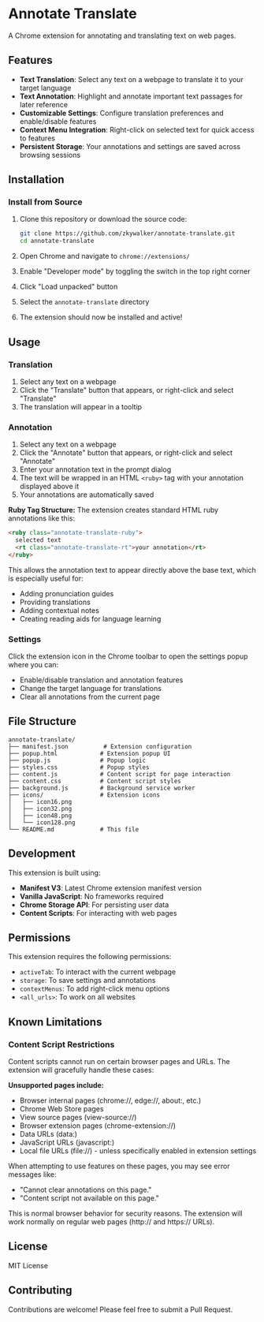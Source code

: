 # Annotate Translate

A Chrome extension for annotating and translating text on web pages.

## Features

- **Text Translation**: Select any text on a webpage to translate it to your target language
- **Text Annotation**: Highlight and annotate important text passages for later reference
- **Customizable Settings**: Configure translation preferences and enable/disable features
- **Context Menu Integration**: Right-click on selected text for quick access to features
- **Persistent Storage**: Your annotations and settings are saved across browsing sessions

## Installation

### Install from Source

1. Clone this repository or download the source code:
   ```bash
   git clone https://github.com/zkywalker/annotate-translate.git
   cd annotate-translate
   ```

2. Open Chrome and navigate to `chrome://extensions/`

3. Enable "Developer mode" by toggling the switch in the top right corner

4. Click "Load unpacked" button

5. Select the `annotate-translate` directory

6. The extension should now be installed and active!

## Usage

### Translation

1. Select any text on a webpage
2. Click the "Translate" button that appears, or right-click and select "Translate"
3. The translation will appear in a tooltip

### Annotation

1. Select any text on a webpage
2. Click the "Annotate" button that appears, or right-click and select "Annotate"
3. Enter your annotation text in the prompt dialog
4. The text will be wrapped in an HTML `<ruby>` tag with your annotation displayed above it
5. Your annotations are automatically saved

**Ruby Tag Structure:**
The extension creates standard HTML ruby annotations like this:
```html
<ruby class="annotate-translate-ruby">
  selected text
  <rt class="annotate-translate-rt">your annotation</rt>
</ruby>
```

This allows the annotation text to appear directly above the base text, which is especially useful for:
- Adding pronunciation guides
- Providing translations
- Adding contextual notes
- Creating reading aids for language learning

### Settings

Click the extension icon in the Chrome toolbar to open the settings popup where you can:
- Enable/disable translation and annotation features
- Change the target language for translations
- Clear all annotations from the current page

## File Structure

```
annotate-translate/
├── manifest.json          # Extension configuration
├── popup.html            # Extension popup UI
├── popup.js              # Popup logic
├── styles.css            # Popup styles
├── content.js            # Content script for page interaction
├── content.css           # Content script styles
├── background.js         # Background service worker
├── icons/                # Extension icons
│   ├── icon16.png
│   ├── icon32.png
│   ├── icon48.png
│   └── icon128.png
└── README.md             # This file
```

## Development

This extension is built using:
- **Manifest V3**: Latest Chrome extension manifest version
- **Vanilla JavaScript**: No frameworks required
- **Chrome Storage API**: For persisting user data
- **Content Scripts**: For interacting with web pages

## Permissions

This extension requires the following permissions:
- `activeTab`: To interact with the current webpage
- `storage`: To save settings and annotations
- `contextMenus`: To add right-click menu options
- `<all_urls>`: To work on all websites

## Known Limitations

### Content Script Restrictions

Content scripts cannot run on certain browser pages and URLs. The extension will gracefully handle these cases:

**Unsupported pages include:**
- Browser internal pages (chrome://, edge://, about:, etc.)
- Chrome Web Store pages
- View source pages (view-source://)
- Browser extension pages (chrome-extension://)
- Data URLs (data:)
- JavaScript URLs (javascript:)
- Local file URLs (file://) - unless specifically enabled in extension settings

When attempting to use features on these pages, you may see error messages like:
- "Cannot clear annotations on this page."
- "Content script not available on this page."

This is normal browser behavior for security reasons. The extension will work normally on regular web pages (http:// and https:// URLs).

## License

MIT License

## Contributing

Contributions are welcome! Please feel free to submit a Pull Request.